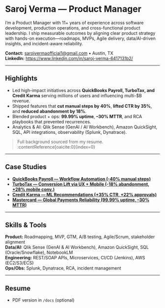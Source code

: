 # Saroj Verma — Product Manager

I’m a Product Manager with 11+ years of experience across software development, production operations, and cross-functional product leadership. I ship measurable outcomes by aligning clear product strategy with hands-on execution—roadmaps, MVPs, Agile delivery, data/AI-driven insights, and incident-aware reliability.

**Contact:** sarojvermaofficial1@gmail.com • Austin, TX  
**LinkedIn:** https://www.linkedin.com/in/saroj-verma-6417131b2/  

---

## Highlights
- Led high-impact initiatives across **QuickBooks Payroll, TurboTax, and Credit Karma** serving millions of users and influencing multi-$B revenue.
- Shipped features that **cut manual steps by 40%**, **lifted CTR by 35%**, and **reduced abandonment by 18%**.
- Blended product + ops: **99.99% uptime**, **–30% MTTR**, and RCA playbooks that prevented recurrences.
- Analytics & AI: Qlik Sense (GenAI / AI Workbench), Amazon QuickSight, SQL, API integrations, observability (Splunk, Dynatrace).

> Full background sourced from my resume. :contentReference[oaicite:0]{index=0}

---

## Case Studies
- **[QuickBooks Payroll — Workflow Automation (-40% manual steps)](case-studies/qb-payroll-automation.md)**
- **[TurboTax — Conversion Lift via UX + Mobile (-18% abandonment, +28% mobile conv.)](case-studies/turbotax-conversion.md)**
- **[Credit Karma — ML Recommendations (+35% CTR, +22% approvals)](case-studies/credit-karma-ml-recos.md)**
- **[Mastercard — Global Payments Reliability (99.99% uptime, –30% MTTR)](case-studies/mastercard-ops-resilience.md)**

---

## Skills & Tools
**Product:** Roadmapping, MVP, GTM, A/B testing, Agile/Scrum, stakeholder alignment  
**Data/AI:** Qlik Sense (GenAI & AI Workbench), Amazon QuickSight, SQL (Oracle/Snowflake), NotebookLM  
**Engineering:** REST/SOAP APIs, Microservices, CI/CD (Jenkins), AWS (EC2/S3/ECS)  
**Ops/Obs:** Splunk, Dynatrace, RCA, incident management

---

## Resume
- PDF version in `/docs` (optional)
